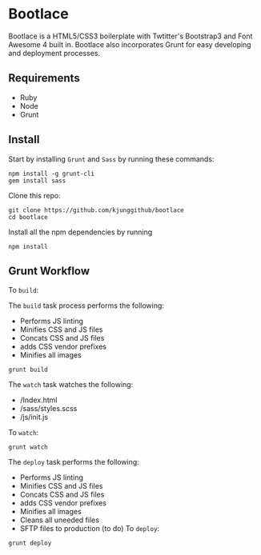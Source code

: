 # Bootlace
Bootlace is a HTML5/CSS3 boilerplate with Twtitter's Bootstrap3 and Font Awesome 4 built in. Bootlace also incorporates Grunt for easy developing and deployment processes.

## Requirements
* Ruby
* Node
* Grunt

## Install
 Start by installing `Grunt` and `Sass` by running these commands:

```shell
npm install -g grunt-cli
gem install sass
```

Clone this repo:

```shell
git clone https://github.com/kjunggithub/bootlace
cd bootlace
```
Install all the npm dependencies by running

```shell
npm install
```
## Grunt Workflow
To `build`:

The `build` task process performs the following:
* Performs JS linting
* Minifies CSS and JS files
* Concats CSS and JS files
* adds CSS vendor prefixes
* Minifies all images

```shell
grunt build
```

The `watch` task watches the following:
* /Index.html
* /sass/styles.scss
* /js/init.js

To `watch`:

```shell
grunt watch
```
The `deploy` task performs the following:
* Performs JS linting
* Minifies CSS and JS files
* Concats CSS and JS files
* adds CSS vendor prefixes
* Minifies all images
* Cleans all uneeded files
* SFTP files to production (to do)
To `deploy`:

```shell
grunt deploy
```
